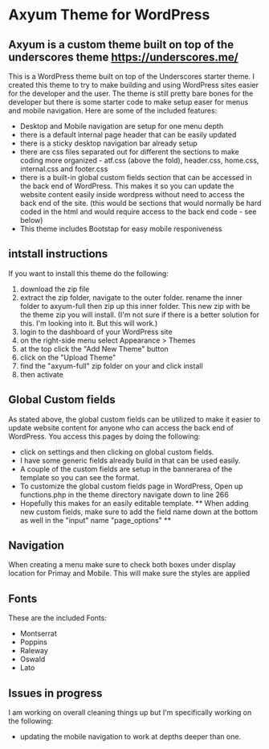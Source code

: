 
# Axyum Theme for WordPress
## Axyum is a custom theme built on top of the underscores theme https://underscores.me/

This is a WordPress theme built on top of the Underscores starter theme.  I created this theme to try to make building and using WordPress sites easier for the developer and the user.  The theme is still pretty bare bones for the developer but there is some starter code to make setup easer for menus and mobile navigation.  Here are some of the included features:

* Desktop and Mobile navigation are setup for one menu depth
* there is a default internal page header that can be easily updated
* there is a sticky desktop navigation bar already setup
* there are css files separated out for different the sections to make coding more organized -  atf.css (above the fold), header.css, home.css, internal.css and footer.css
* there is a built-in global custom fields section that can be accessed in the back end of WordPress.  This makes it so you can update the website content easily inside wordpress without need to access the back end of the site. (this would be sections that would normally be hard coded in the html and would require access to the back end code - see below)
* This theme includes Bootstap for easy mobile responiveness
  
## intstall instructions
If you want to install this theme do the following:
1. download the zip file
2. extract the zip folder, navigate to the outer folder. rename the inner folder to axyum-full then zip up this inner folder.  This new zip with be the theme zip you will install.  (I'm  not sure if there is a better solution for this.  I'm looking into it. But this will work.)
3. login to the dashboard of your WordPress site
4. on the right-side menu select Appearance > Themes
5. at the top click the "Add New Theme" button
6. click on the "Upload Theme"
7. find the "axyum-full" zip folder on your and click install
8. then activate

## Global Custom fields
As stated above, the global custom fields can be utilized to make it easier to update website content for anyone who can access the back end of WordPress.  You access this pages by doing the following:
* click on settings and then clicking on global custom fields.  
* I have some generic fields already build in that can be used easily.
* A couple of the custom fields are setup in the bannerarea of the template so you can see the format.
* To customize the global custom fields page in WordPress, Open up functions.php in the theme directory navigate down to line 266
* Hopefully this makes for an easily editable template.
** When adding new custom fields, make sure to add the field name down at the bottom as well in the "input" name "page_options" **

## Navigation
When creating a menu make sure to check both boxes under display location for Primay and Mobile.  This will make sure the styles are applied

## Fonts
These are the included Fonts:
* Montserrat
* Poppins
* Raleway
* Oswald
* Lato

## Issues in progress
I am working on overall cleaning things up but I'm specifically working on the following:
* updating the mobile navigation to work at depths deeper than one.
  
